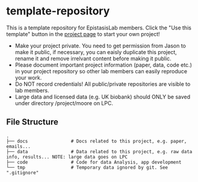 # template-repository
This is a template repository for EpistasisLab members. Click the "Use this template" button in the [project page](https://github.com/EpistasisLab/template-repository) to start your own project! 

* Make your project private. You need to get permission from Jason to make it public, if necessary, you can eaisly duplicate this project, rename it and remove irrelvant content before making it public.
* Please document important project information (paper, data, code etc.) in your project repository so other lab members can easily reproduce your work.
* Do NOT record credentials! All public/private repositories are visible to lab members. 
* Large data and licensed data (e.g. UK biobank) should ONLY be saved under directory /project/moore on LPC.

## File Structure
```
.
├── docs                # Docs related to this project, e.g. paper, emails...
├── data                # Data related to this project, e.g. raw data info, results... NOTE: large data goes on LPC
├── code                # Code for data Analysis, app development
└── tmp                 # Temporary data ignored by git. See ".gitignore"
```
